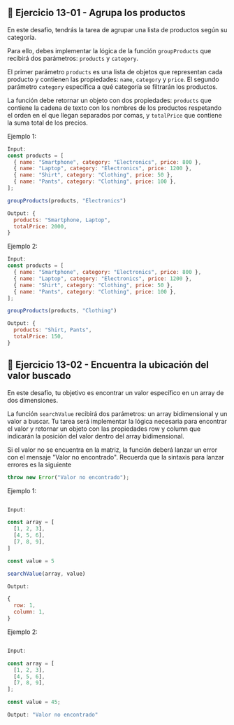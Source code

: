 ## 🔴 ****Ejercicio 13-01 - Agrupa los productos****

En este desafío, tendrás la tarea de agrupar una lista de productos según su categoría.

Para ello, debes implementar la lógica de la función `groupProducts` que recibirá dos parámetros: `products` y `category`.

El primer parámetro `products` es una lista de objetos que representan cada producto y contienen las propiedades: `name`, `category` y `price`. El segundo parámetro `category` específica a qué categoría se filtrarán los productos.

La función debe retornar un objeto con dos propiedades: `products` que contiene la cadena de texto con los nombres de los productos respetando el orden en el que llegan separados por comas, y `totalPrice` que contiene la suma total de los precios.

Ejemplo 1:

```jsx
Input:
const products = [
  { name: "Smartphone", category: "Electronics", price: 800 },
  { name: "Laptop", category: "Electronics", price: 1200 },
  { name: "Shirt", category: "Clothing", price: 50 },
  { name: "Pants", category: "Clothing", price: 100 },
];

groupProducts(products, "Electronics")

Output: {
  products: "Smartphone, Laptop",
  totalPrice: 2000,
}
```

Ejemplo 2:

```jsx
Input:
const products = [
  { name: "Smartphone", category: "Electronics", price: 800 },
  { name: "Laptop", category: "Electronics", price: 1200 },
  { name: "Shirt", category: "Clothing", price: 50 },
  { name: "Pants", category: "Clothing", price: 100 },
];

groupProducts(products, "Clothing")

Output: {
  products: "Shirt, Pants",
  totalPrice: 150,
}
```

## 🔴 ****Ejercicio 13-02 - Encuentra la ubicación del valor buscado****

En este desafío, tu objetivo es encontrar un valor específico en un array de dos dimensiones.

La función `searchValue` recibirá dos parámetros: un array bidimensional y un valor a buscar. Tu tarea será implementar la lógica necesaria para encontrar el valor y retornar un objeto con las propiedades row y column que indicarán la posición del valor dentro del array bidimensional.

Si el valor no se encuentra en la matriz, la función deberá lanzar un error con el mensaje "Valor no encontrado". Recuerda que la sintaxis para lanzar errores es la siguiente

```jsx
throw new Error("Valor no encontrado");
```

Ejemplo 1:

```jsx

Input:

const array = [
  [1, 2, 3],
  [4, 5, 6],
  [7, 8, 9],
]

const value = 5

searchValue(array, value)

Output:

{
  row: 1,
  column: 1,
}
```

Ejemplo 2:

```jsx

Input:

const array = [
  [1, 2, 3],
  [4, 5, 6],
  [7, 8, 9],
];

const value = 45;

Output: "Valor no encontrado"
```